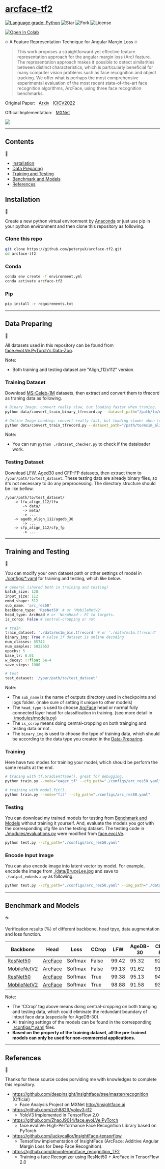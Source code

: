# [arcface-tf2](https://github.com/peteryuX/arcface-tf2)

[![Language grade: Python](https://img.shields.io/lgtm/grade/python/g/peteryuX/arcface-tf2.svg?logo=lgtm&logoWidth=18)](https://lgtm.com/projects/g/peteryuX/arcface-tf2/context:python)
![Star](https://img.shields.io/github/stars/peteryuX/arcface-tf2)
![Fork](https://img.shields.io/github/forks/peteryuX/arcface-tf2)
![License](https://img.shields.io/github/license/peteryuX/arcface-tf2)

[![Open In Colab](https://colab.research.google.com/assets/colab-badge.svg)](https://colab.research.google.com/github/peteryuX/arcface-tf2/blob/master/notebooks/colab-github-demo.ipynb)

:fire: A Feature Representation Technique for Angular Margin Loss :fire:

>  This work proposes a straightforward yet effective feature representation approach for the angular margin loss (Arc) feature. The representation approach makes it possible to detect similarities between distinct characteristics, which is particularly beneficial for many computer vision problems such as face recognition and object tracking. We offer what is perhaps the most comprehensive experimental evaluation of the most recent state-of-the-art face recognition algorithms, ArcFace, using three face recognition benchmarks.

Original Paper: &nbsp; [Arxiv](https://arxiv.org/abs/1801.07698) &nbsp; [ICICV2022](https://link.springer.com/chapter/10.1007/978-981-99-2602-2_7)

Offical Implementation: &nbsp; [MXNet](https://github.com/deepinsight/insightface)

<img src="photo/architecture.JPG">

****

## Contents
:bookmark_tabs:

* [Installation](#Installation)
* [Data Preparing](#Data-Preparing)
* [Training and Testing](#Training-and-Testing)
* [Benchmark and Models](#Benchmark-and-Models)
* [References](#References)

## Installation
:pizza:

Create a new python virtual environment by [Anaconda](https://www.anaconda.com/) or just use pip in your python environment and then clone this repository as following.

### Clone this repo
```bash
git clone https://github.com/peteryuX/arcface-tf2.git
cd arcface-tf2
```

### Conda
```bash
conda env create -f environment.yml
conda activate arcface-tf2
```

### Pip

```bash
pip install -r requirements.txt
```

****

## Data Preparing
:beer:

All datasets used in this repository can be found from [face.evoLVe.PyTorch's Data-Zoo](https://github.com/ZhaoJ9014/face.evoLVe.PyTorch#Data-Zoo).

Note:

- Both training and testing dataset are "Align_112x112" version.

### Training Dataset

Download [MS-Celeb-1M](https://drive.google.com/file/d/1X202mvYe5tiXFhOx82z4rPiPogXD435i/view?usp=sharing) datasets, then extract and convert them to tfrecord as traning data as following.

```bash
# Binary Image: convert really slow, but loading faster when traning.
python data/convert_train_binary_tfrecord.py --dataset_path="/path/to/ms1m_align_112/imgs" --output_path="./data/ms1m_bin.tfrecord"

# Online Image Loading: convert really fast, but loading slower when training.
python data/convert_train_tfrecord.py --dataset_path="/path/to/ms1m_align_112/imgs" --output_path="./data/ms1m.tfrecord"
```

Note:
- You can run `python ./dataset_checker.py` to check if the dataloader work.

### Testing Dataset

Download [LFW](https://drive.google.com/file/d/1WO5Meh_yAau00Gm2Rz2Pc0SRldLQYigT/view?usp=sharing), [Aged30](https://drive.google.com/file/d/1AoZrZfym5ZhdTyKSxD0qxa7Xrp2Q1ftp/view?usp=sharing) and [CFP-FP](https://drive.google.com/file/d/1-sDn79lTegXRNhFuRnIRsgdU88cBfW6V/view?usp=sharing) datasets, then extract them to `/your/path/to/test_dataset`. These testing data are already binary files, so it's not necessary to do any preprocessing. The directory structure should be like bellow.
```
/your/path/to/test_dataset/
    -> lfw_align_112/lfw
        -> data/
        -> meta/
        -> ...
    -> agedb_align_112/agedb_30
        -> ...
    -> cfp_align_112/cfp_fp
        -> ...
```

****

## Training and Testing
:lollipop:

You can modify your own dataset path or other settings of model in [./configs/*.yaml](https://github.com/peteryuX/arcface-tf2/tree/master/configs) for training and testing, which like below.

```python
# general (shared both in training and testing)
batch_size: 128
input_size: 112
embd_shape: 512
sub_name: 'arc_res50'
backbone_type: 'ResNet50' # or 'MobileNetV2'
head_type: ArcHead # or 'NormHead': FC to targets.
is_ccrop: False # central-cropping or not

# train
train_dataset: './data/ms1m_bin.tfrecord' # or './data/ms1m.tfrecord'
binary_img: True # False if dataset is online decoding
num_classes: 85742
num_samples: 5822653
epochs: 5
base_lr: 0.01
w_decay: !!float 5e-4
save_steps: 1000

# test
test_dataset: '/your/path/to/test_dataset'
```

Note:
- The `sub_name` is the name of outputs directory used in checkpoints and logs folder. (make sure of setting it unique to other models)
- The `head_type` is used to choose [ArcFace](https://arxiv.org/abs/1801.07698) head or normal fully connected layer head for classification in training. (see more detail in [./modules/models.py](https://github.com/peteryuX/arcface-tf2/blob/master/modules/models.py#L90-L94))
- The `is_ccrop` means doing central-cropping on both trainging and testing data or not.
- The `binary_img` is used to choose the type of training data, which should be according to the data type you created in the [Data-Preparing](#Data-Preparing).


### Training

Here have two modes for training your model, which should be perform the same results at the end.
```bash
# traning with tf.GradientTape(), great for debugging.
python train.py --mode="eager_tf" --cfg_path="./configs/arc_res50.yaml"

# training with model.fit().
python train.py --mode="fit" --cfg_path="./configs/arc_res50.yaml"
```

### Testing

You can download my trained models for testing from [Benchmark and Models](#Benchmark-and-Models) without training it yourself. And, evaluate the models you got with the corresponding cfg file on the testing dataset. The testing code in [./modules/evaluations.py](https://github.com/peteryuX/arcface-tf2/blob/master/modules/evaluations.py) were modified from [face.evoLVe](https://github.com/ZhaoJ9014/face.evoLVe.PyTorch).

```bash
python test.py --cfg_path="./configs/arc_res50.yaml"
```

### Encode Input Image

You can also encode image into latent vector by model. For example, encode the image from [./data/BruceLee.jpg](https://github.com/peteryuX/arcface-tf2/blob/master/data/BruceLee.jpg) and save to `./output_embeds.npy` as following.

```bash
python test.py --cfg_path="./configs/arc_res50.yaml" --img_path="./data/BruceLee.jpg"
```

****

## Benchmark and Models
:coffee:

Verification results (%) of different backbone, head tpye, data augmentation and loss function.

| Backbone | Head | Loss | CCrop | LFW | AgeDB-30 | CFP-FP | Download Link |
|----------|------|------|-------|-----|--------|----------|---------------|
| [ResNet50](https://arxiv.org/abs/1512.03385) | [ArcFace](https://arxiv.org/abs/1801.07698) | Softmax | False | 99.42 | 95.32  |  92.56   | [GoogleDrive](https://drive.google.com/file/d/1HasWQb86s4xSYy36YbmhRELg9LBmvhvt/view?usp=sharing) |
| [MobileNetV2](https://arxiv.org/abs/1801.04381) | [ArcFace](https://arxiv.org/abs/1801.07698) | Softmax | False | 99.13 | 91.62  |  91.50   | [GoogleDrive](https://drive.google.com/file/d/1qG8BChcPHzKuGwjJhrpeIxBqQmhpLvTX/view?usp=sharing) |
| [ResNet50](https://arxiv.org/abs/1512.03385) | [ArcFace](https://arxiv.org/abs/1801.07698) | Softmax | True | 99.38 | 95.13 | 94.87 | [GoogleDrive](https://drive.google.com/file/d/1zUulC-4hSY_kPqZpcoIHO96OmjMivuKB/view?usp=sharing) |
| [MobileNetV2](https://arxiv.org/abs/1801.04381) | [ArcFace](https://arxiv.org/abs/1801.07698) | Softmax | True | 98.88 | 91.58 | 93.19 | [GoogleDrive](https://drive.google.com/file/d/1nSnIc0eV0MkSjg48x29PJwTt3fGXKDU4/view?usp=sharing) |

Note:
- The 'CCrop' tag above means doing central-cropping on both trainging and testing data, which could eliminate the redundant boundary of intput face data (especially for AgeDB-30).
- All training settings of the models can be found in the corresponding [./configs/*.yaml](https://github.com/peteryuX/arcface-tf2/tree/master/configs) files.
- **Based on the property of the training dataset, all the pre-trained models can only be used for non-commercial applications.**

****

## References
:hamburger:

Thanks for these source codes porviding me with knowledges to complete this repository.

- https://github.com/deepinsight/insightface/tree/master/recognition (Official)
    - Face Analysis Project on MXNet http://insightface.ai
- https://github.com/zzh8829/yolov3-tf2
    - YoloV3 Implemented in TensorFlow 2.0
- https://github.com/ZhaoJ9014/face.evoLVe.PyTorch
    - face.evoLVe: High-Performance Face Recognition Library based on PyTorch
- https://github.com/luckycallor/InsightFace-tensorflow
    - Tensoflow implementation of InsightFace (ArcFace: Additive Angular Margin Loss for Deep Face Recognition).
- https://github.com/dmonterom/face_recognition_TF2
    - Training a face Recognizer using ResNet50 + ArcFace in TensorFlow 2.0
